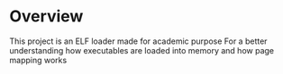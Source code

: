 # Overview
This project is an ELF loader made for academic purpose
For a better understanding how executables are loaded into 
memory and how page mapping works
